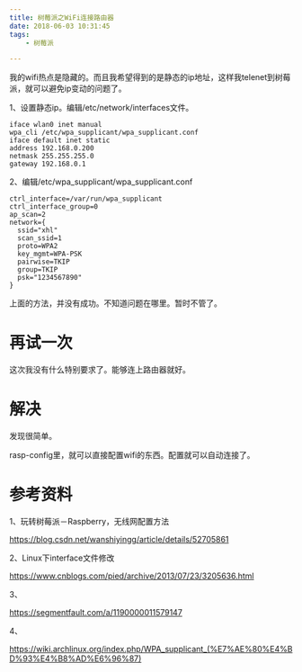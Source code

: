```yaml
---
title: 树莓派之WiFi连接路由器
date: 2018-06-03 10:31:45
tags:
	- 树莓派

---
```




我的wifi热点是隐藏的。而且我希望得到的是静态的ip地址，这样我telenet到树莓派，就可以避免ip变动的问题了。

1、设置静态ip。编辑/etc/network/interfaces文件。

```
iface wlan0 inet manual
wpa_cli /etc/wpa_supplicant/wpa_supplicant.conf
iface default inet static
address 192.168.0.200
netmask 255.255.255.0
gateway 192.168.0.1
```

2、编辑/etc/wpa_supplicant/wpa_supplicant.conf

```
ctrl_interface=/var/run/wpa_supplicant
ctrl_interface_group=0
ap_scan=2
network={
  ssid="xhl"
  scan_ssid=1
  proto=WPA2
  key_mgmt=WPA-PSK
  pairwise=TKIP
  group=TKIP
  psk="1234567890"
}
```



上面的方法，并没有成功。不知道问题在哪里。暂时不管了。

# 再试一次

这次我没有什么特别要求了。能够连上路由器就好。



# 解决

发现很简单。

rasp-config里，就可以直接配置wifi的东西。配置就可以自动连接了。



# 参考资料

1、玩转树莓派－Raspberry，无线网配置方法

https://blog.csdn.net/wanshiyingg/article/details/52705861

2、Linux下interface文件修改

https://www.cnblogs.com/pied/archive/2013/07/23/3205636.html

3、

https://segmentfault.com/a/1190000011579147



4、

https://wiki.archlinux.org/index.php/WPA_supplicant_(%E7%AE%80%E4%BD%93%E4%B8%AD%E6%96%87)

